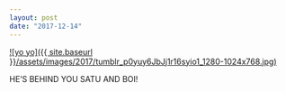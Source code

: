 ```yaml
---
layout: post
date: "2017-12-14"
---
```


[![yo yo]({{ site.baseurl }}/assets/images/2017/tumblr_p0yuy6JbJj1r16syio1_1280-1024x768.jpg)](https://mananamanana.com/ohpiglet/wp-content/uploads/2017/12/tumblr_p0yuy6JbJj1r16syio1_1280.jpg)

HE’S BEHIND YOU SATU AND BOI!
